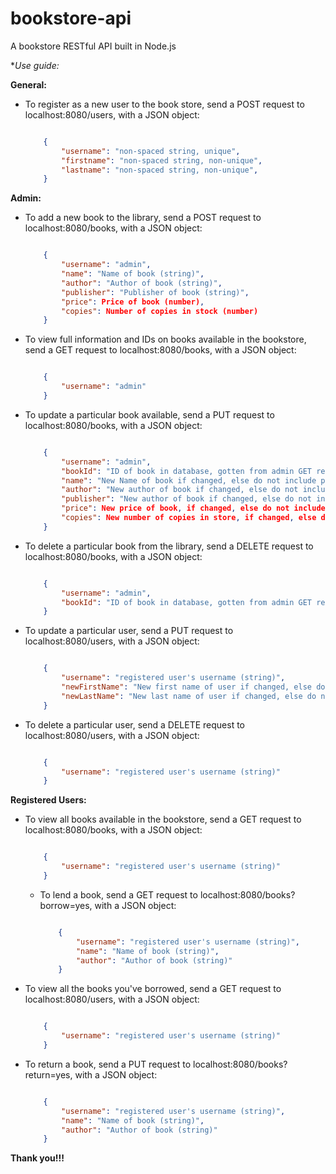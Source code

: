 # bookstore-api

A bookstore RESTful API built in Node.js

**Use guide:*

**General:**

* To register as a new user to the book store, send a POST request to localhost:8080/users, with a JSON object:

    ``` JSON

        {
            "username": "non-spaced string, unique",
            "firstname": "non-spaced string, non-unique",
            "lastname": "non-spaced string, non-unique",
        }

    ```

**Admin:**

* To add a new book to the library, send a POST request to localhost:8080/books, with a JSON object:

    ``` JSON

        {
            "username": "admin",
            "name": "Name of book (string)",
            "author": "Author of book (string)",
            "publisher": "Publisher of book (string)",
            "price": Price of book (number),
            "copies": Number of copies in stock (number)
        }

    ```

* To view full information and IDs on books available in the bookstore, send a GET request to localhost:8080/books, with a JSON object:

    ``` JSON

        {
            "username": "admin"
        }

    ```

* To update a particular book available, send a PUT request to localhost:8080/books, with a JSON object:

    ``` JSON

        {
            "username": "admin",
            "bookId": "ID of book in database, gotten from admin GET request to all books (string)",
            "name": "New Name of book if changed, else do not include property in JSON object (string)",
            "author": "New author of book if changed, else do not include property in JSON object (string)",
            "publisher": "New author of book if changed, else do not include property in JSON object (string)",
            "price": New price of book, if changed, else do not include property in JSON object, (number),
            "copies": New number of copies in store, if changed, else do not include property in JSON object (number),
        }

    ```

* To delete a particular book from the library, send a DELETE request to localhost:8080/books, with a JSON object:

    ``` JSON

        {
            "username": "admin",
            "bookId": "ID of book in database, gotten from admin GET request to all books (string)"
        }

    ```

* To update a particular user, send a PUT request to localhost:8080/users, with a JSON object:

    ``` JSON

        {
            "username": "registered user's username (string)",
            "newFirstName": "New first name of user if changed, else do not include property in JSON object (string)",
            "newLastName": "New last name of user if changed, else do not include property in JSON object (string)"
        }

    ```

* To delete a particular user, send a DELETE request to localhost:8080/users, with a JSON object:

    ``` JSON

        {
            "username": "registered user's username (string)"
        }

    ```

**Registered Users:**

* To view all books available in the bookstore, send a GET request to localhost:8080/books, with a JSON object:

    ``` JSON

        {
            "username": "registered user's username (string)"
        }

    ```

  * To lend a book, send a GET request to localhost:8080/books?borrow=yes, with a JSON object:

    ``` JSON

        {
            "username": "registered user's username (string)",
            "name": "Name of book (string)",
            "author": "Author of book (string)"
        }

    ```

* To view all the books you've borrowed, send a GET request to localhost:8080/users, with a JSON object:

    ``` JSON

        {
            "username": "registered user's username (string)"
        }

    ```

* To return a book, send a PUT request to localhost:8080/books?return=yes, with a JSON object:

    ``` JSON

        {
            "username": "registered user's username (string)",
            "name": "Name of book (string)",
            "author": "Author of book (string)"
        }

    ```

**Thank you!!!**

